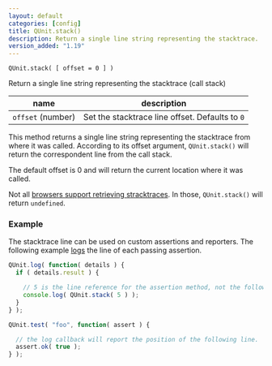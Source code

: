 ```yaml
---
layout: default
categories: [config]
title: QUnit.stack()
description: Return a single line string representing the stacktrace.
version_added: "1.19"
---
```


`QUnit.stack( [ offset = 0 ] )`

Return a single line string representing the stacktrace (call stack)

| name               | description                          |
|--------------------|--------------------------------------|
| `offset` (number)  | Set the stacktrace line offset. Defaults to `0` |

This method returns a single line string representing the stacktrace from where it was called. According to its offset argument, `QUnit.stack()` will return the correspondent line from the call stack.

The default offset is 0 and will return the current location where it was called.

Not all [browsers support retrieving stracktraces][browsers]. In those, `QUnit.stack()` will return `undefined`.

[browsers]: https://developer.mozilla.org/en-US/docs/Web/JavaScript/Reference/Global_Objects/Error/Stack#Browser_compatibility

### Example

The stacktrace line can be used on custom assertions and reporters. The following example [logs](../callbacks/QUnit.log.md) the line of each passing assertion.

```js
QUnit.log( function( details ) {
  if ( details.result ) {

    // 5 is the line reference for the assertion method, not the following line.
    console.log( QUnit.stack( 5 ) );
  }
} );

QUnit.test( "foo", function( assert ) {

  // the log callback will report the position of the following line.
  assert.ok( true );
} );
```

